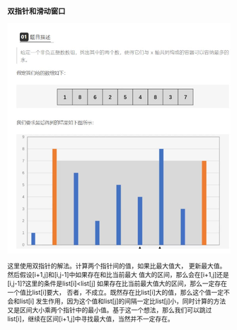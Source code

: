 ### 双指针和滑动窗口
![](./imgs/q1.jpg)

这里使用双指针的解法。计算两个指针间的值，如果比最大值大，
更新最大值。然后假设[i+1,j]和[i,j-1]中如果存在和比当前最大
值大的区间，那么会在[i+1,j]还是[i,j-1]?这里的条件是list[i]<list[j]
如果存在比当前最大值大的区间，那么一定存在一个值比list[i]要大，
否者，不成立。既然存在比list[i]大的值，那么这个值一定不会和list[i]
发生作用，因为这个值和list[j]的间隔一定比list[j]小，同时计算的方法
又是区间大小乘两个指针中的最小值。基于这一个想法，那么我们可以跳过
list[i]，继续在区间[i+1,j]中寻找最大值，当然并不一定存在。
